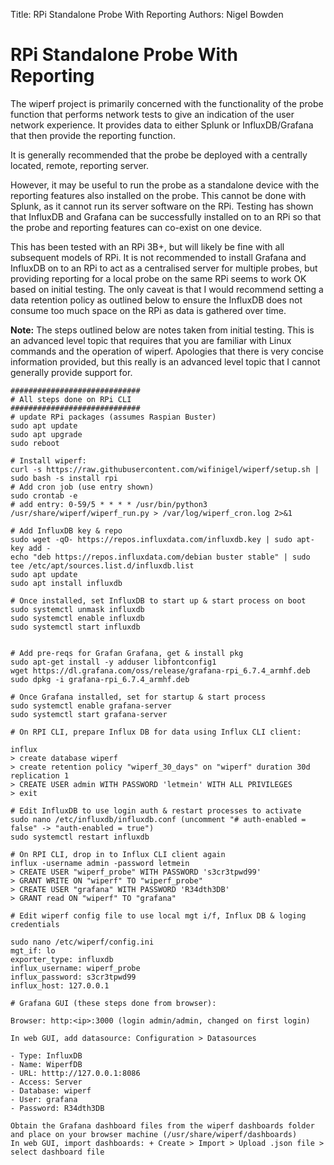 Title: RPi Standalone Probe With Reporting
Authors: Nigel Bowden

# RPi Standalone Probe With Reporting
The wiperf project is primarily concerned with the functionality of the probe function that performs network tests to give an indication of the user network experience. It provides data to either Splunk or InfluxDB/Grafana that then provide the reporting function.

It is generally recommended that the probe be deployed with a centrally located, remote, reporting server.

However, it may be useful to run the probe as a standalone device with the reporting features also installed on the probe. This cannot be done with Splunk, as it cannot run its server software on the RPi. Testing has shown that InfluxDB and Grafana can be successfully installed on to an RPi so that the probe and reporting features can co-exist on one device.

This has been tested with an RPi 3B+, but will likely be fine with all subsequent models of RPi. It is not recommended to install Grafana and InfluxDB on to an RPi to act as a centralised server for multiple probes, but providing reporting for a local probe on the same RPi seems to work OK based on initial testing. The only caveat is that I would recommend setting a data retention policy as outlined below to ensure the InfluxDB does not consume too much space on the RPi as data is gathered over time.

__Note:__ The steps outlined below are notes taken from initial testing. This is an advanced level topic that requires that you are familiar with Linux commands and the operation of wiperf. Apologies that there is very concise information provided, but this really is an advanced level topic that I cannot generally provide support for. 

```
#############################
# All steps done on RPi CLI
#############################
# update RPi packages (assumes Raspian Buster)
sudo apt update
sudo apt upgrade
sudo reboot

# Install wiperf:
curl -s https://raw.githubusercontent.com/wifinigel/wiperf/setup.sh | sudo bash -s install rpi
# Add cron job (use entry shown)
sudo crontab -e
# add entry: 0-59/5 * * * * /usr/bin/python3 /usr/share/wiperf/wiperf_run.py > /var/log/wiperf_cron.log 2>&1

# Add InfluxDB key & repo
sudo wget -qO- https://repos.influxdata.com/influxdb.key | sudo apt-key add -
echo "deb https://repos.influxdata.com/debian buster stable" | sudo tee /etc/apt/sources.list.d/influxdb.list
sudo apt update
sudo apt install influxdb

# Once installed, set InfluxDB to start up & start process on boot
sudo systemctl unmask influxdb
sudo systemctl enable influxdb
sudo systemctl start influxdb


# Add pre-reqs for Grafan Grafana, get & install pkg
sudo apt-get install -y adduser libfontconfig1
wget https://dl.grafana.com/oss/release/grafana-rpi_6.7.4_armhf.deb
sudo dpkg -i grafana-rpi_6.7.4_armhf.deb

# Once Grafana installed, set for startup & start process
sudo systemctl enable grafana-server
sudo systemctl start grafana-server

# On RPI CLI, prepare Influx DB for data using Influx CLI client:

influx
> create database wiperf
> create retention policy "wiperf_30_days" on "wiperf" duration 30d replication 1
> CREATE USER admin WITH PASSWORD 'letmein' WITH ALL PRIVILEGES
> exit

# Edit InfluxDB to use login auth & restart processes to activate
sudo nano /etc/influxdb/influxdb.conf (uncomment "# auth-enabled = false" -> "auth-enabled = true")
sudo systemctl restart influxdb

# On RPI CLI, drop in to Influx CLI client again
influx -username admin -password letmein
> CREATE USER "wiperf_probe" WITH PASSWORD 's3cr3tpwd99'
> GRANT WRITE ON "wiperf" TO "wiperf_probe"
> CREATE USER "grafana" WITH PASSWORD 'R34dth3DB'
> GRANT read ON "wiperf" TO "grafana"

# Edit wiperf config file to use local mgt i/f, Influx DB & loging credentials

sudo nano /etc/wiperf/config.ini
mgt_if: lo
exporter_type: influxdb
influx_username: wiperf_probe
influx_password: s3cr3tpwd99
influx_host: 127.0.0.1

# Grafana GUI (these steps done from browser):

Browser: http:<ip>:3000 (login admin/admin, changed on first login)

In web GUI, add datasource: Configuration > Datasources

- Type: InfluxDB
- Name: WiperfDB
- URL: htttp://127.0.0.1:8086
- Access: Server
- Database: wiperf
- User: grafana
- Password: R34dth3DB

Obtain the Grafana dashboard files from the wiperf dashboards folder and place on your browser machine (/usr/share/wiperf/dashboards)
In web GUI, import dashboards: + Create > Import > Upload .json file > select dashboard file 
```

